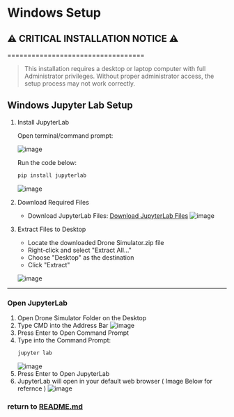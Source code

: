 # Windows Setup

## ⚠️ **CRITICAL INSTALLATION NOTICE** ⚠️
==================================
> This installation requires a desktop or laptop computer with full Administrator privileges. Without proper administrator access, the setup process may not work correctly.

## Windows Jupyter Lab Setup

1. Install JupyterLab

   Open terminal/command prompt:


   ![image](https://github.com/user-attachments/assets/8c573a20-fa64-41d8-bcbe-d7c848c9332f)
   
   Run the code below:
   ```bash
   pip install jupyterlab
   ```
   
   ![image](https://github.com/user-attachments/assets/9479a111-2aa9-4954-9a74-f0821a2c59e4)


2. Download Required Files
   - Download JupyterLab Files: [Download JupyterLab Files](https://github.com/10botics/codrone-simulator/blob/main/Drone%20Simulator.zip)
   ![image](https://github.com/user-attachments/assets/d7daf959-4b1a-4ae2-acfe-26e78641a49b)

3. Extract Files to Desktop
   - Locate the downloaded Drone Simulator.zip file
   - Right-click and select "Extract All..."
   - Choose "Desktop" as the destination
   - Click "Extract"
   
   ![image](https://github.com/user-attachments/assets/4b0905b0-901a-4248-81e7-402ccae49066)
---
### Open JupyterLab
1. Open Drone Simulator Folder on the Desktop
2. Type CMD into the Address Bar
   ![image](https://github.com/user-attachments/assets/2fe6ddbe-7104-402b-a691-0ab9253e5d16)
3. Press Enter to Open Command Prompt
4. Type into the Command Prompt:
   ```bash
   jupyter lab
   ```
   ![image](https://github.com/user-attachments/assets/499c6661-c4eb-411f-8406-16fdcd1e580b)
5. Press Enter to Open JupyterLab
6. JupyterLab will open in your default web browser ( Image Below for refernce )
   ![image](https://github.com/user-attachments/assets/4fd82f05-199c-4012-8fc2-6df15a7990fe)

   


### return to [README.md](./README.md)
